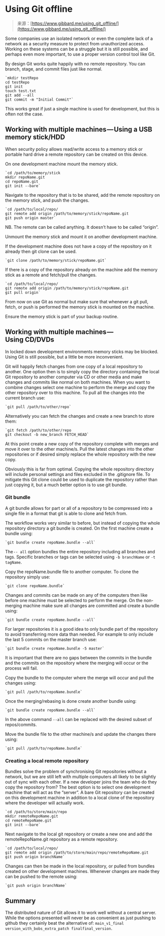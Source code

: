 <!--yml
category: 未分类
date: 2024-05-27 14:38:17
-->

# Using Git offline

> 来源：[https://www.gibbard.me/using_git_offline/](https://www.gibbard.me/using_git_offline/)

Some companies use an isolated network or even the complete lack of a network as a security measure to protect from unauthorized access. Working on these systems can be a struggle but it is still possible, and perhaps even more important, to use a proper version control tool like Git.

By design Git works quite happily with no remote repository. You can branch, stage, and commit files just like normal.

```
`mkdir testRepo
cd testRepo
git init
touch test.txt
git add --all
git commit -m "Initial Commit"` 
```

This works great if just a single machine is used for development, but this is often not the case.

## Working with multiple machines — Using a USB memory stick/HDD

When security policy allows read/write access to a memory stick or portable hard drive a remote repository can be created on this device.

On one development machine mount the memory stick.

```
`cd /path/to/memory/stick
mkdir repoName.git
cd repoName.git
git init --bare` 
```

Navigate to the repository that is to be shared, add the remote repository on the memory stick, and push the changes.

```
`cd /path/to/local/repo/
git remote add origin /path/to/memory/stick/repoName.git
git push origin master` 
```

NB. The remote can be called anything. It doesn’t have to be called “origin”.

Unmount the memory stick and mount it on another development machine.

If the development machine does not have a copy of the repository on it already then git clone can be used.

```
`git clone /path/to/memory/stick/repoName.git` 
```

If there is a copy of the repository already on the machine add the memory stick as a remote and fetch/pull the changes.

```
`cd /path/to/local/repo/
git remote add origin /path/to/memory/stick/repoName.git
git pull origin` 
```

From now on use Git as normal but make sure that whenever a git pull, fetch, or push is performed the memory stick is mounted on the machine.

Ensure the memory stick is part of your backup routine.

## Working with multiple machines — Using CD/DVDs

In locked down development environments memory sticks may be blocked. Using Git is still possible, but a little be more inconvenient.

Git will happily fetch changes from one copy of a local repository to another. One option then is to simply copy the directory containing the local Git repository to another computer via CD or other media and make changes and commits like normal on both machines. When you want to combine changes select one machine to perform the merge and copy the other repository over to this machine. To pull all the changes into the current branch use:

```
`git pull /path/to/other/repo` 
```

Alternatively you can fetch the changes and create a new branch to store them:

```
`git fetch /path/to/other/repo
git checkout -b new_branch FETCH_HEAD` 
```

At this point create a new copy of the repository complete with merges and move it over to the other machine/s. Pull the latest changes into the other repositories or if desired simply replace the whole repository with the new copy.

Obviously this is far from optimal. Copying the whole repository directory will include personal settings and files excluded in the .gitignore file. To mitigate this Git clone could be used to duplicate the repository rather than just copying it, but a much better option is to use git bundle.

### Git bundle

A git bundle allows for part or all of a repository to be compressed into a single file in a format that git is able to clone and fetch from.

The workflow works very similar to before, but instead of copying the whole repository directory a git bundle is created. On the first machine create a bundle using:

```
`git bundle create repoName.bundle --all` 
```

The `-- all` option bundles the entire repository including all branches and tags. Specific branches or tags can be selected using `-b branchName` or `-t tagName`.

Copy the repoName.bundle file to another computer. To clone the repository simply use:

```
`git clone repoName.bundle` 
```

Changes and commits can be made on any of the computers then like before one machine must be selected to perform the merge. On the non-merging machine make sure all changes are committed and create a bundle using:

```
`git bundle create repoName.bundle --all` 
```

For larger repositories it is a good idea to only bundle part of the repository to avoid transferring more data than needed. For example to only include the last 5 commits on the master branch use:

```
`git bundle create repoName.bundle -5 master` 
```

It is important that there are no gaps between the commits in the bundle and the commits on the repository where the merging will occur or the process will fail.

Copy the bundle to the computer where the merge will occur and pull the changes using:

```
`git pull /path/to/repoName.bundle` 
```

Once the merging/rebasing is done create another bundle using:

```
`git bundle create repoName.bundle --all` 
```

In the above command `--all` can be replaced with the desired subset of repos/commits.

Move the bundle file to the other machine/s and update the changes there using:

```
`git pull /path/to/repoName.bundle` 
```

### Creating a local remote repository

Bundles solve the problem of synchronising Git repositories without a network, but we are still left with multiple computers all likely to be slightly out of sync with each other. If a new developer joins the team who do they copy the repository from? The best option is to select one development machine that will act as the “server”. A bare Git repository can be created on this development machine in addition to a local clone of the repository where the developer will actually work.

```
`cd /path/to/store/main/repo
mkdir remoteRepoName.git
cd remoteRepoName.git
git init --bare` 
```

Next navigate to the local git repository or create a new one and add the remoteRepoName.git repository as a remote repository.

```
`cd /path/to/local/repo/
git remote add origin /path/to/store/main/repo/remoteRepoName.git
git push origin branchName` 
```

Changes can then be made in the local repository, or pulled from bundles created on other development machines. Whenever changes are made they can be pushed to the remote using:

```
`git push origin branchName` 
```

## Summary

The distributed nature of Git allows it to work well without a central server. While the options presented will never be as convenient as just pushing to github they certainly beat the alternative of: `main_v1_final version_with_bobs_extra_patch finalfinal_version`.